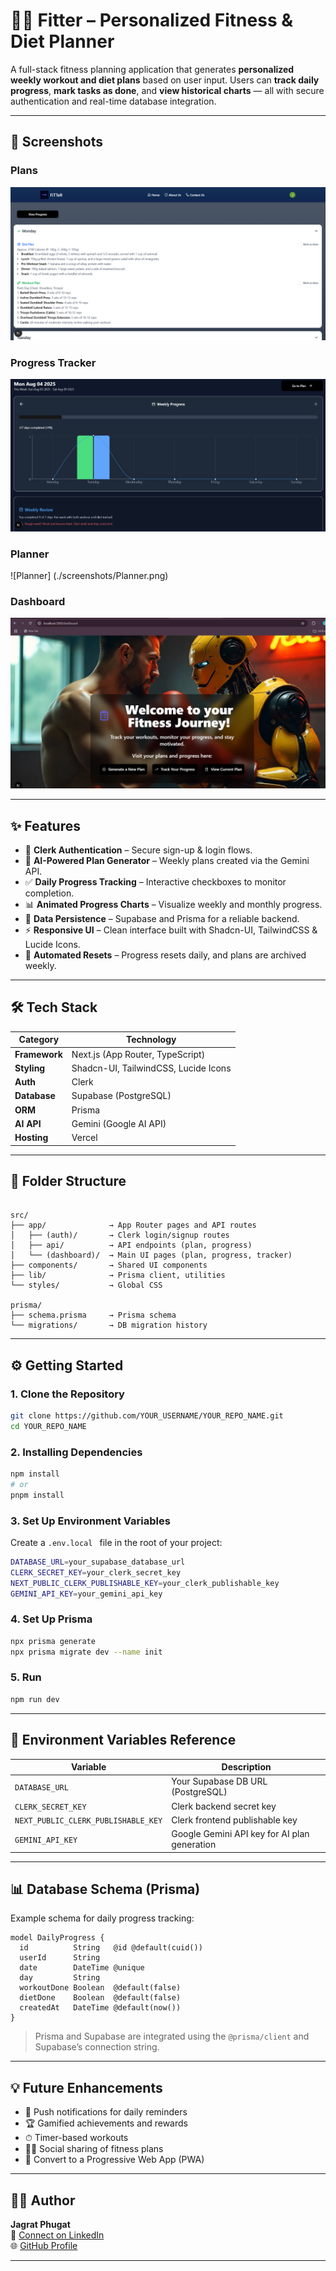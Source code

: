 # 🏋️‍♂️ Fitter – Personalized Fitness & Diet Planner

A full-stack fitness planning application that generates **personalized weekly workout and diet plans** based on user input. Users can **track daily progress**, **mark tasks as done**, and **view historical charts** — all with secure authentication and real-time database integration.

---

## 📸 Screenshots

### Plans
![Plans](./screenshots/plans.png)

### Progress Tracker  
![Progress Tracker](./screenshots/progress.png)

### Planner
![Planner] (./screenshots/Planner.png)

### Dashboard  
![Dashboard](./screenshots/dashboard.png)


---

## ✨ Features

- 🔐 **Clerk Authentication** – Secure sign-up & login flows.
- 🧠 **AI-Powered Plan Generator** – Weekly plans created via the Gemini API.
- ✅ **Daily Progress Tracking** – Interactive checkboxes to monitor completion.
- 📊 **Animated Progress Charts** – Visualize weekly and monthly progress.
- 💾 **Data Persistence** – Supabase and Prisma for a reliable backend.
- ⚡ **Responsive UI** – Clean interface built with Shadcn-UI, TailwindCSS & Lucide Icons.
- 🔁 **Automated Resets** – Progress resets daily, and plans are archived weekly.

---

## 🛠 Tech Stack

| Category         | Technology                         |
|------------------|-------------------------------------|
| **Framework**    | Next.js (App Router, TypeScript)    |
| **Styling**      | Shadcn-UI, TailwindCSS, Lucide Icons|
| **Auth**         | Clerk                               |
| **Database**     | Supabase (PostgreSQL)               |
| **ORM**          | Prisma                              |
| **AI API**       | Gemini (Google AI API)              |
| **Hosting**      | Vercel                              |

---

## 📁 Folder Structure

```

src/
├── app/              → App Router pages and API routes
│   ├── (auth)/       → Clerk login/signup routes
│   ├── api/          → API endpoints (plan, progress)
│   └── (dashboard)/  → Main UI pages (plan, progress, tracker)
├── components/       → Shared UI components
├── lib/              → Prisma client, utilities
└── styles/           → Global CSS

prisma/
├── schema.prisma     → Prisma schema
└── migrations/       → DB migration history

```

---
## ⚙️ Getting Started


### 1. Clone the Repository

```bash
git clone https://github.com/YOUR_USERNAME/YOUR_REPO_NAME.git
cd YOUR_REPO_NAME
```

### 2. Installing Dependencies

```bash
npm install
# or
pnpm install
```

### 3. Set Up Environment Variables

Create a ```.env.local ``` file in the root of your project:

```bash
DATABASE_URL=your_supabase_database_url
CLERK_SECRET_KEY=your_clerk_secret_key
NEXT_PUBLIC_CLERK_PUBLISHABLE_KEY=your_clerk_publishable_key
GEMINI_API_KEY=your_gemini_api_key
```

### 4. Set Up Prisma

```bash
npx prisma generate
npx prisma migrate dev --name init
```
### 5. Run 
```bash
npm run dev
```

---

## 🧪 Environment Variables Reference

| Variable                             | Description                                 |
|--------------------------------------|---------------------------------------------|
| `DATABASE_URL`                       | Your Supabase DB URL (PostgreSQL)           |
| `CLERK_SECRET_KEY`                   | Clerk backend secret key                    |
| `NEXT_PUBLIC_CLERK_PUBLISHABLE_KEY` | Clerk frontend publishable key              |
| `GEMINI_API_KEY`                     | Google Gemini API key for AI plan generation |

---

## 📊 Database Schema (Prisma)

Example schema for daily progress tracking:

```prisma
model DailyProgress {
  id          String   @id @default(cuid())
  userId      String
  date        DateTime @unique
  day         String
  workoutDone Boolean  @default(false)
  dietDone    Boolean  @default(false)
  createdAt   DateTime @default(now())
}
```
> Prisma and Supabase are integrated using the `@prisma/client` and Supabase’s connection string.

---

## 💡 Future Enhancements

- 🔔 Push notifications for daily reminders  
- 🏆 Gamified achievements and rewards  
- ⏱ Timer-based workouts  
- 🧍‍♀️ Social sharing of fitness plans  
- 📱 Convert to a Progressive Web App (PWA)  

---

## 🧑‍💻 Author

**Jagrat Phugat**  
📧 [Connect on LinkedIn](https://www.linkedin.com/in/jagrat-phugat-916aa4253/)  
🌐 [GitHub Profile](https://github.com/jagrat-phugat)

---





